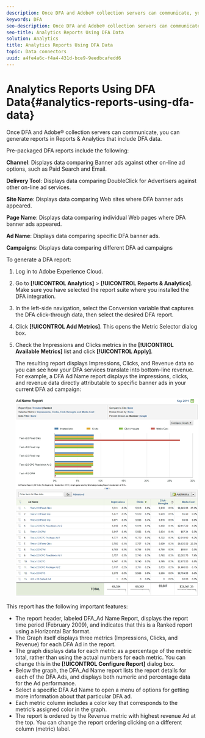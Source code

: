 ```yaml
---
description: Once DFA and Adobe® collection servers can communicate, you can generate reports in Reports & Analytics that include DFA data.
keywords: DFA
seo-description: Once DFA and Adobe® collection servers can communicate, you can generate reports in Reports & Analytics that include DFA data.
seo-title: Analytics Reports Using DFA Data
solution: Analytics
title: Analytics Reports Using DFA Data
topic: Data connectors
uuid: a4fe4a6c-f4a4-431d-bce9-9eedbcafedd6
---
```


# Analytics Reports Using DFA Data{#analytics-reports-using-dfa-data}

Once DFA and Adobe® collection servers can communicate, you can generate reports in Reports & Analytics that include DFA data.

 Pre-packaged DFA reports include the following:

**Channel**: Displays data comparing Banner ads against other on-line ad options, such as Paid Search and Email.

**Delivery Tool**: Displays data comparing DoubleClick for Advertisers against other on-line ad services.

**Site Name**: Displays data comparing Web sites where DFA banner ads appeared.

**Page Name**: Displays data comparing individual Web pages where DFA banner ads appeared.

**Ad Name**: Displays data comparing specific DFA banner ads.

**Campaigns**: Displays data comparing different DFA ad campaigns

To generate a DFA report:

1. Log in to Adobe Experience Cloud.
1. Go to **[!UICONTROL Analytics]** > **[!UICONTROL Reports & Analytics]**. Make sure you have selected the report suite where you installed the DFA integration.

1. In the left-side navigation, select the Conversion variable that captures the DFA click-through data, then select the desired DFA report.
1. Click **[!UICONTROL Add Metrics]**. This opens the Metric Selector dialog box. 
1. Check the Impressions and Clicks metrics in the **[!UICONTROL Available Metrics]** list and click **[!UICONTROL Apply]**.

   The resulting report displays Impressions, Clicks, and Revenue data so you can see how your DFA services translate into bottom-line revenue.
   For example, a DFA Ad Name report displays the impressions, clicks, and revenue data directly attributable to specific banner ads in your current DFA ad campaign:

   ![](assets/DFA_ad_name_report-sc15.png)

This report has the following important features:

* The report header, labeled DFA_Ad Name Report, displays the report time period (February 2009), and indicates that this is a Ranked report using a Horizontal Bar format.
* The Graph itself displays three metrics (Impressions, Clicks, and Revenue) for each DFA Ad in the report.
* The graph displays data for each metric as a percentage of the metric total, rather than using the actual numbers for each metric. You can change this in the **[!UICONTROL Configure Report]** dialog box.
* Below the graph, the DFA_Ad Name report lists the report details for each of the DFA Ads, and displays both numeric and percentage data for the Ad performance.
* Select a specific DFA Ad Name to open a menu of options for getting more information about that particular DFA ad.
* Each metric column includes a color key that corresponds to the metric’s assigned color in the graph.
* The report is ordered by the Revenue metric with highest revenue Ad at the top. You can change the report ordering clicking on a different column (metric) label.
